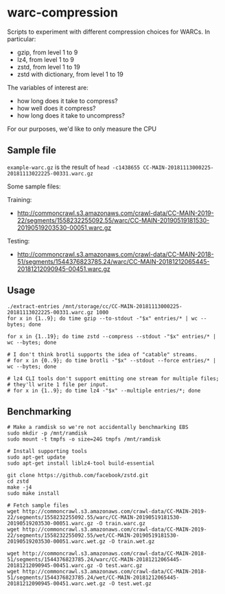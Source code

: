 # warc-compression
Scripts to experiment with different compression choices for WARCs. In particular:

- gzip, from level 1 to 9
- lz4, from level 1 to 9
- zstd, from level 1 to 19
- zstd with dictionary, from level 1 to 19

The variables of interest are:

- how long does it take to compress?
- how well does it compress?
- how long does it take to uncompress?

For our purposes, we'd like to only measure the CPU

## Sample file

`example-warc.gz` is the result of `head -c1438655 CC-MAIN-20181113000225-20181113022225-00331.warc.gz`

Some sample files:

Training:

- http://commoncrawl.s3.amazonaws.com/crawl-data/CC-MAIN-2019-22/segments/1558232255092.55/warc/CC-MAIN-20190519181530-20190519203530-00051.warc.gz

Testing:

- http://commoncrawl.s3.amazonaws.com/crawl-data/CC-MAIN-2018-51/segments/1544376823785.24/warc/CC-MAIN-20181212065445-20181212090945-00451.warc.gz

## Usage

```
./extract-entries /mnt/storage/cc/CC-MAIN-20181113000225-20181113022225-00331.warc.gz 1000
for x in {1..9}; do time gzip --to-stdout -"$x" entries/* | wc --bytes; done

for x in {1..19}; do time zstd --compress --stdout -"$x" entries/* | wc --bytes; done

# I don't think brotli supports the idea of "catable" streams.
# for x in {0..9}; do time brotli -"$x" --stdout --force entries/* | wc --bytes; done

# lz4 CLI tools don't support emitting one stream for multiple files;
# they'll write 1 file per input.
# for x in {1..9}; do time lz4 -"$x" --multiple entries/*; done
```

## Benchmarking

```
# Make a ramdisk so we're not accidentally benchmarking EBS
sudo mkdir -p /mnt/ramdisk
sudo mount -t tmpfs -o size=24G tmpfs /mnt/ramdisk

# Install supporting tools
sudo apt-get update
sudo apt-get install liblz4-tool build-essential

git clone https://github.com/facebook/zstd.git
cd zstd
make -j4
sudo make install

# Fetch sample files
wget http://commoncrawl.s3.amazonaws.com/crawl-data/CC-MAIN-2019-22/segments/1558232255092.55/warc/CC-MAIN-20190519181530-20190519203530-00051.warc.gz -O train.warc.gz
wget http://commoncrawl.s3.amazonaws.com/crawl-data/CC-MAIN-2019-22/segments/1558232255092.55/wet/CC-MAIN-20190519181530-20190519203530-00051.warc.wet.gz -O train.wet.gz

wget http://commoncrawl.s3.amazonaws.com/crawl-data/CC-MAIN-2018-51/segments/1544376823785.24/warc/CC-MAIN-20181212065445-20181212090945-00451.warc.gz -O test.warc.gz
wget http://commoncrawl.s3.amazonaws.com/crawl-data/CC-MAIN-2018-51/segments/1544376823785.24/wet/CC-MAIN-20181212065445-20181212090945-00451.warc.wet.gz -O test.wet.gz
```
